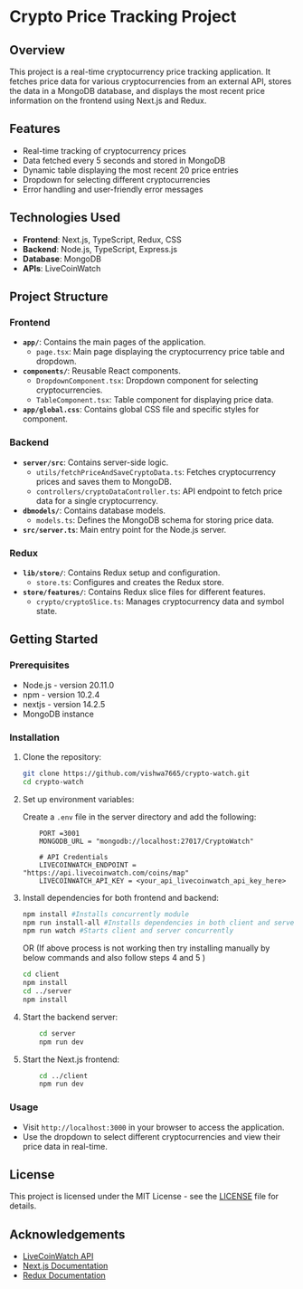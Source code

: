 # Crypto Price Tracking Project

## Overview

This project is a real-time cryptocurrency price tracking application. It fetches price data for various cryptocurrencies from an external API, stores the data in a MongoDB database, and displays the most recent price information on the frontend using Next.js and Redux.

## Features

- Real-time tracking of cryptocurrency prices
- Data fetched every 5 seconds and stored in MongoDB
- Dynamic table displaying the most recent 20 price entries
- Dropdown for selecting different cryptocurrencies
- Error handling and user-friendly error messages

## Technologies Used

- **Frontend**: Next.js, TypeScript, Redux, CSS
- **Backend**: Node.js, TypeScript, Express.js
- **Database**: MongoDB
- **APIs**: LiveCoinWatch

## Project Structure

### Frontend

- **`app/`**: Contains the main pages of the application.
  - `page.tsx`: Main page displaying the cryptocurrency price table and dropdown.
- **`components/`**: Reusable React components.
  - `DropdownComponent.tsx`: Dropdown component for selecting cryptocurrencies.
  - `TableComponent.tsx`: Table component for displaying price data.
- **`app/global.css`**: Contains global CSS file and specific styles for component.

### Backend

- **`server/src`**: Contains server-side logic.
  - `utils/fetchPriceAndSaveCryptoData.ts`: Fetches cryptocurrency prices and saves them to MongoDB.
  - `controllers/cryptoDataController.ts`: API endpoint to fetch price data for a single cryptocurrency.
- **`dbmodels/`**: Contains database models.
  - `models.ts`: Defines the MongoDB schema for storing price data.
- **`src/server.ts`**: Main entry point for the Node.js server.

### Redux

- **`lib/store/`**: Contains Redux setup and configuration.
  - `store.ts`: Configures and creates the Redux store.
- **`store/features/`**: Contains Redux slice files for different features.
  - `crypto/cryptoSlice.ts`: Manages cryptocurrency data and symbol state.

## Getting Started

### Prerequisites

- Node.js - version 20.11.0
- npm     - version 10.2.4
- nextjs  - version 14.2.5
- MongoDB instance

### Installation

1. Clone the repository:

    ```bash
    git clone https://github.com/vishwa7665/crypto-watch.git
    cd crypto-watch
    ```

2. Set up environment variables:

    Create a `.env` file in the server directory and add the following:

    ```env
        PORT =3001
        MONGODB_URL = "mongodb://localhost:27017/CryptoWatch"

        # API Credentials
        LIVECOINWATCH_ENDPOINT = "https://api.livecoinwatch.com/coins/map"
        LIVECOINWATCH_API_KEY = <your_api_livecoinwatch_api_key_here>
    ```

3. Install dependencies for both frontend and backend:

    ```bash
    npm install #Installs concurrently module
    npm run install-all #Installs dependencies in both client and server
    npm run watch #Starts client and server concurrently
    ```
    OR (If above process is not working then try installing manually by below commands and also follow steps 4 and 5 )

    ```bash
    cd client
    npm install
    cd ../server
    npm install
    ```

4. Start the backend server:

    ```bash
        cd server
        npm run dev
    ```

5. Start the Next.js frontend:

    ```bash
        cd ../client
        npm run dev
    ```

### Usage

- Visit `http://localhost:3000` in your browser to access the application.
- Use the dropdown to select different cryptocurrencies and view their price data in real-time.


## License

This project is licensed under the MIT License - see the [LICENSE](LICENSE) file for details.

## Acknowledgements

- [LiveCoinWatch API](https://www.livecoinwatch.com/tools/api)
- [Next.js Documentation](https://nextjs.org/docs)
- [Redux Documentation](https://redux.js.org/)
